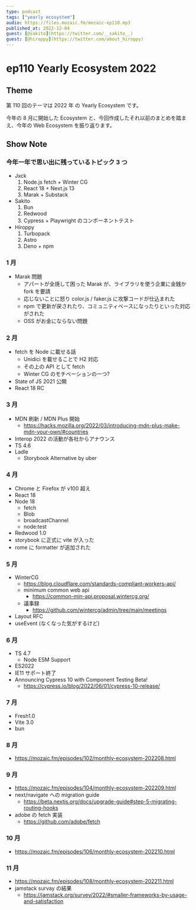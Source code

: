 ```yaml
---
type: podcast
tags: ["yearly ecosystem"]
audio: https://files.mozaic.fm/mozaic-ep110.mp3
published_at: 2022-12-04
guest: [@sakito](https://twitter.com/__sakito__)
guest: [@hiroppy](https://twitter.com/about_hiroppy)
---
```


# ep110 Yearly Ecosystem 2022

## Theme

第 110 回のテーマは 2022 年 の Yearly Ecosystem です。

今年の 8 月に開始した Ecosystem と、今回作成したそれ以前のまとめを踏まえ、今年の Web Ecosystem を振り返ります。

## Show Note

### 今年一年で思い出に残っているトピック 3 つ

- Jxck
  1. Node.js fetch + Winter CG
  2. React 18 + Next.js 13
  3. Marak + Substack
- Sakito
  1. Bun
  2. Redwood
  3. Cypress + Playwright のコンポーネントテスト
- Hiroppy
  1. Turbopack
  2. Astro
  3. Deno + npm

### 1 月

- Marak 問題
  - アパートが全焼して困った Marak が、ライブラリを使う企業に金銭か fork を要請
  - 応じないことに怒り color.js / faker.js に攻撃コードが仕込まれた
  - npm で更新が戻されたり、コミュニティベースになったりといった対応がされた
  - OSS がお金にならない問題

### 2 月

- fetch を Node に載せる話
  - Unidici を載せることで H2 対応
  - その上の API として fetch
  - Winter CG のモチベーションの一つ?
- State of JS 2021 公開
- React 18 RC

### 3 月

- MDN 刷新 / MDN Plus 開始
  - https://hacks.mozilla.org/2022/03/introducing-mdn-plus-make-mdn-your-own/#countries
- Interop 2022 の活動が各社からアナウンス
- TS 4.6
- Ladle
  - Storybook Alternative by uber

### 4 月

- Chrome と Firefox が v100 超え
- React 18
- Node 18
  - fetch
  - Blob
  - broadcastChannel
  - node:test
- Redwood 1.0
- storybook に正式に vite が入った
- rome に formatter が追加された

### 5 月

- WinterCG
  - https://blog.cloudflare.com/standards-compliant-workers-api/
  - minimum common web api
    - https://common-min-api.proposal.wintercg.org/
  - 議事録
    - https://github.com/wintercg/admin/tree/main/meetings
- Layout RFC
- useEvent (なくなった気がするけど)

### 6 月

- TS 4.7
  - Node ESM Support
- ES2022
- IE11 サポート終了
- Announcing Cypress 10 with Component Testing Beta!
  - https://cypress.io/blog/2022/06/01/cypress-10-release/

### 7 月

- Fresh1.0
- Vite 3.0
- bun

### 8 月

- https://mozaic.fm/episodes/102/monthly-ecosystem-202208.html

### 9 月

- https://mozaic.fm/episodes/104/monthly-ecosystem-202209.html
- next/navigate への migration guide
  - https://beta.nextjs.org/docs/upgrade-guide#step-5-migrating-routing-hooks
- adobe の fetch 実装
  - https://github.com/adobe/fetch

### 10 月

- https://mozaic.fm/episodes/106/monthly-ecosystem-202210.html

### 11 月

- https://mozaic.fm/episodes/108/monthly-ecosystem-202211.html
- jamstack survay の結果
  - https://jamstack.org/survey/2022/#smaller-frameworks-by-usage-and-satisfaction
